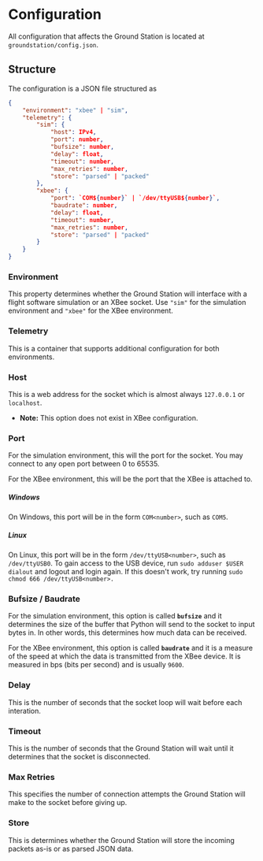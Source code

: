 # Configuration

All configuration that affects the Ground Station is located at `groundstation/config.json`. 

## Structure

The configuration is a JSON file structured as
```json
{
    "environment": "xbee" | "sim",
    "telemetry": {
        "sim": {
            "host": IPv4,
            "port": number,
            "bufsize": number,
            "delay": float,
            "timeout": number,
            "max_retries": number,
            "store": "parsed" | "packed"
        },
        "xbee": {
            "port": `COM${number}` | `/dev/ttyUSB${number}`,
            "baudrate": number,
            "delay": float,
            "timeout": number,
            "max_retries": number,
            "store": "parsed" | "packed"
        }
    }
}
```

### Environment

This property determines whether the Ground Station will interface with a flight software simulation or an XBee socket. Use `"sim"` for the simulation environment and `"xbee"` for the XBee environment.

### Telemetry

This is a container that supports additional configuration for both environments.

### Host

This is a web address for the socket which is almost always `127.0.0.1` or `localhost`.
- **Note:** This option does not exist in XBee configuration.

### Port 

For the simulation environment, this will the port for the socket. You may connect to any open port between 0 to 65535.

For the XBee environment, this will be the port that the XBee is attached to. 

##### Windows
On Windows, this port will be in the form `COM<number>`, such as `COM5`.  

##### Linux
On Linux, this port will be in the form `/dev/ttyUSB<number>`, such as `/dev/ttyUSB0`. To gain access to the USB device, run `sudo adduser $USER dialout` and logout and login again. If this doesn't work, try running `sudo chmod 666 /dev/ttyUSB<number>.`

### Bufsize / Baudrate

For the simulation environment, this option is called **`bufsize`** and it determines the size of the buffer that Python will send to the socket to input bytes in. In other words, this determines how much data can be received. 

For the XBee environment, this option is called **`baudrate`** and it is a measure of the speed at which the data is transmitted from the XBee device. It is measured in bps (bits per second) and is usually `9600`.

### Delay

This is the number of seconds that the socket loop will wait before each interation.

### Timeout

This is the number of seconds that the Ground Station will wait until it determines that the socket is disconnected.

### Max Retries

This specifies the number of connection attempts the Ground Station will make to the socket before giving up.

### Store

This is determines whether the Ground Station will store the incoming packets as-is or as parsed JSON data.



